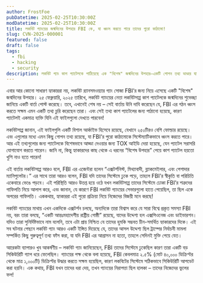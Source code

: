 ```yaml
---
author: FrostFoe
pubDatetime: 2025-02-25T10:30:00Z
modDatetime: 2025-02-25T10:30:00Z
title: লকবিট গ্যাংয়ের জন্মদিনের উপহার FBI কে, যা ধ্বংস করতে পারে তাদের পুরো কাঠামো!
slug: CVN-2025-000001
featured: false
draft: false
tags:
  - fbi
  - hacking
  - security
description: লকবিট গ্যাং কাশ প্যাটেলকে পাঠিয়েছে এক "বিশেষ" জন্মদিনের উপহার—একটি গোপন তথ্য ভাণ্ডার যা FBI’র পুরো কাঠামো ধ্বংস করতে পারে। জানুন, কীভাবে FBI তাদের সিস্টেমে ঢুকতে গিয়ে গ্যাংয়ের গাফিলতি দেখল।
---
```


এবার আর কোনো সাধারণ হ্যাকাররা নয়, লকবিট র‍্যানসমওয়্যার গ্যাং সোজা FBI’র জন্য নিয়ে এসেছে একটি "বিশেষ" জন্মদিনের উপহার। ২৫ ফেব্রুয়ারি, ২০২৫ তারিখে, লকবিট গ্যাংয়ের নেতা লকবিটসাপ্প কাশ প্যাটেলকে জন্মদিনের শুভেচ্ছা জানিয়ে একটি বার্তা পোস্ট করেছে। তবে, এখানেই শেষ নয় – সেই বার্তায় উনি দাবি করেছেন যে, FBI এর গঠন ধ্বংস করতে সক্ষম এমন একটি তথ্য চুরি করেছেন তারা। এবং সেই তথ্য কাশ প্যাটেলের জন্য পাঠানো হয়েছে, কারণ প্যাটেলই একমাত্র ব্যক্তি যিনি এই ফাইলগুলো দেখতে পারবেন!

লকবিটসাপ্প জানান, এই ফাইলগুলি একটি বিশাল আর্কাইভ হিসেবে রয়েছে, যেখানে ২৫০টিরও বেশি ফোল্ডার রয়েছে। এবং এগুলোর মধ্যে এমন কিছু গোপন তথ্য রয়েছে, যা FBI’র পুরো কাঠামোকে সিস্টেম্যাটিকভাবে ধ্বংস করতে পারে। আর এই তথ্যগুলোর জন্য প্যাটেলকে বিশেষভাবে আড্ডা দেওয়ার জন্য TOX আইডি দেয়া হয়েছে, যেন প্যাটেল সরাসরি যোগাযোগ করতে পারেন। জানি না, কিন্তু হ্যাকারদের কাছ থেকে এ ধরনের “বিশেষ উপহার” পেয়ে কাশ প্যাটেল হয়তো খুশি নাও হতে পারেন!

এই বার্তায় লকবিটসাপ্প আরও বলে, FBI এর এজেন্টরা হলেন “এক্সটর্শনিস্ট, মিথ্যাবাদী, ব্ল্যাকমেইলার, এবং পেশাদার ম্যানিপুলেটর।” এর সাথে তারা আরও বলেন, FBI যদি তাদের সিস্টেমে ঢুকে পড়ে, তাহলে FBI’র স্বীকৃতি বা পরিচিতি একেবারে ভেঙে পড়বে। এই পরিস্থিতি আরও উত্তপ্ত হয়ে ওঠে যখন লকবিটসাপ্প তাদের সিস্টেমে ঢোকা FBI’র শত্রুদের গাফিলতি নিয়ে আলাপ করে, এবং জানান, যে কারণে FBI লকবিট গ্যাংয়ের সেভারগুলো হাতে পেয়েছিল, তা ছিল একে অপরের গাফিলতি। এককথায়, হ্যাকাররা এই পুরো প্রক্রিয়া নিয়ে নিজেদের বিজয়ী মনে করছে!

লকবিট গ্যাংয়ের মাথায় এখন একদিকে এক্সটর্শন চলছে, অন্যদিকে তারা বিশ্বাস করে যে সারা বিশ্বে প্রকৃত সমস্যা FBI নয়, বরং তারা বলছে, “একটি আন্তঃমহাদেশীয় রাষ্ট্রীয় গোষ্ঠী” রয়েছে, যাদের উদ্দেশ্য হল এক্সপিওনেজ এবং ডাইভারশন। যদিও তারা সুনির্দিষ্টভাবে নাম বলেনি, তবে এটা প্রায় নিশ্চিত যে তাদের হুমকি সম্ভবত চীন-সমর্থিত হ্যাকারদের দিকে। এই সব ঘটনার পেছনে লকবিট গ্যাং আরও একটি ইঙ্গিত দিয়েছে যে, তাদের আসল উদ্দেশ্য ছিল ট্রাম্পের নির্বাচনী মামলা সম্পর্কিত কিছু গুরুত্বপূর্ণ তথ্য ফাঁস করা, যা যদি FBI এর আগ্রাসন না হতো, তাহলে সেদিনই মুক্তি পেয়ে যেত।

আরেকটা ব্যাপারও খুব আকর্ষণীয় – লকবিট গ্যাং জানিয়েছেন, FBI তাদের সিস্টেমে ঢুকেছিল কারণ তারা একটি বড় সিকিউরিটি গ্যাপ ধরে ফেলেছিল। গ্যাংয়ের পক্ষ থেকে বলা হয়েছে, FBI কেবলমাত্র ২.৫% (মোট ৪০,০০০ ডিক্রিপ্টর থেকে মাত্র ১,০০০টি) ডিক্রিপ্টর উদ্ধার করতে সক্ষম হয়েছিল, কারণ লকবিটের সিস্টেমে সঠিকভাবে সিকিউরিটি আপডেট করা হয়নি। এক কথায়, FBI যখন তাদের ধরা দেয়, তখন গ্যাংয়ের নিরাপত্তা ছিল হালকা – তাদের নিজেদের ভুলের ফল!
